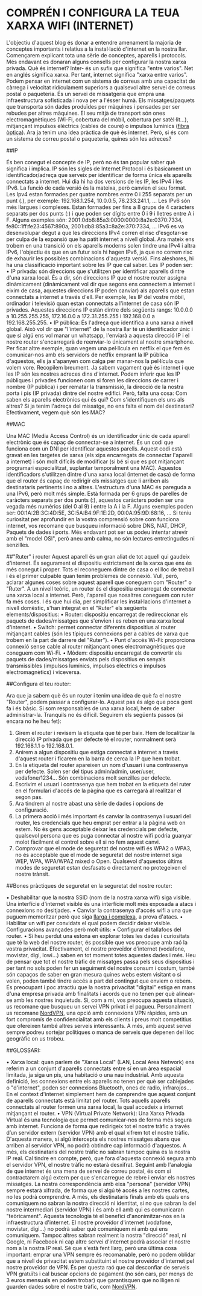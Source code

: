 # COMPRÉN I CONFIGURA LA TEUA XARXA WIFI (INTERNET)

L'objectiu d'aquest blog és donar a entendre amenament la majoria de conceptes importants i relatius a la instal·lació d'internet en la nostra llar. Començarem explicant tota una sèrie de conceptes, aparells i protocols. Més endavant es donaran alguns consells per configurar la nostra xarxa privada.
Què és internet?
Inter- és un sufix que significa "entre varios". Net en anglés significa xarxa. Per tant, internet significa "xarxa entre varios". Podem pensar en internet com un sistema de correus amb una capacitat de càrrega i velocitat ridículament superiors a qualsevol altre servei de correus postal o paqueteria. És un servei de missatgeria que empra una infraestructura sofisticada i nova per a l'ésser humà. Els missatges/paquets que transporta són dades produïdes per màquines i pensades per ser rebudes per altres màquines. El seu mitjà de transport són ones electromagnètiques (Wi-Fi, cobertura del mòbil, cobertura per satèl·lit...), mitjançant impulsos elèctrics (cables de coure) o impulsos lumínics ([fibra òptica](https://www.youtube.com/watch?v=_OywbkAIJq0)). Ara ja tenim una idea pràctica de què és internet. Però, si és com un sistema de correu postal o paqueteria, quines són les adreces?

##IP

És ben conegut el concepte de IP, però no és tan popular saber què significa i implica. IP són les sigles de Internet Protocol i és bàsicament un identificador/adreça que serveix per identificar de forma única els aparells connectats a internet. Hui dia hi ha dos versions de les IP, les IPv4 i les IPv6. La funció de cada versió és la mateixa, però canvien el seu format. Les Ipv4 estan formades per quatre nombres entre 0 i 255 separats per un punt (.), per exemple: 192.168.1.254, 10.0.0.5, 78.233.241.1, ... Les IPv6 són més llargues i complexes. Estan formades per fins a 8 grups de 4 caràcters separats per dos punts (:) i que poden ser dígits entre 0 i 9 i lletres entre A i F. Alguns exemples són: 2001:0db8:85a3:0000:0000:8a2e:0370:7334, fe80::1ff:fe23:4567:890a, 2001:db8:85a3::8a2e:370:7334, ...
IPv6 es va desenvolupar degut a que les direccions IPv4 corren el risc d'esgotar-se per culpa de la expansió que ha patit internet a nivell global. Ara mateix ens trobem en una transició on els aparells moderns solen tindre una IPv4 i altra IPv6, l'objectiu és que en un futur sols hi hagen IPv6, ja que no correm risc de exhaurir les possibles combinacions d'aquesta versió. Fins aleshores, hi ha una classificació important sobre les IP que cal saber. Les IP poden ser:
•	IP privada: són direccions que s'utilitzen per identificar aparells dintre d'una xarxa local. És a dir, són direccions IP que el nostre router assigna dinàmicament (dinàmicament vol dir que segons ens connectem a internet i eixim de casa, aquestes direccions IP poden canviar) als aparells que estan connectats a internet a través d'ell. Per exemple, les IP del vostre mòbil, ordinador i televisió quan estan connectats a l'internet de casa són IP privades. Aquestes direccions IP estàn dintre dels següents rangs: 10.0.0.0 a 10.255.255.255, 172.16.0.0 a 172.31.255.255 i 192.168.0.0 a 192.168.255.255.
•	IP pública: És l'adreça que identifica a una xarxa a nivell global. Això vol dir que "l'internet" de la nostra llar té un identificador únic i que si algú ens vol manar un whatsapp, l'enviarà a aquesta direcció IP i el nostre router s'encarregarà de reenviar-lo únicament al nostre smartphone. Per ficar altre exemple, quan vegem una pel·lícula en netflix el que fem és comunicar-nos amb els servidors de netflix emprant la IP pública d'aquestos, ells ja s'apanyen com calga per manar-nos la pel·lícula que volem vore.
Recopilem breument. Ja sabem vagament què és internet i que les IP són les nostres adreces dins d'internet. Podem inferir que les IP públiques i privades funcionen com si foren les direccions de carrer i nombre (IP pública) i per rematar la transmissió, la direcció de la nostra porta i pis (IP privada) dintre del nostre edifici. Però, falta una cosa: Com saben els aparells electrònics qui és qui? Com s'identifiquen els uns als altres? Si ja tenim l'adreça del missatge, no ens falta el nom del destinatari? Efectivament, vegem què són les MAC?

##MAC

Una MAC (Media Access Control) és un identificador únic de cada aparell electrònic que és capaç de connectar-se a internet. És un codi que funciona com un DNI per identificar aquestos parells. Aquest codi està gravat en les targetes de xarxa (els xips encarregats de connectar l'aparell a internet) i són molt difícils de modificar (si bé si que es pot mitjançant programari especialitzat, suplantar temporalment una MAC). Aquestos identificadors s'utilitzen dintre d'una xarxa local (internet de casa) de forma que el router és capaç de redirigir els missatges que li arriben als destinataris pertinents i no a altres. L'estructura d'una MAC és pareguda a una IPv6, però molt més simple. Està formada per 6 grups de parelles de caràcters separats per dos punts (:), aquestos caràcters poden ser una vegada més numèrics (del 0 al 9) i entre la A i la F. Alguns exemples poden ser: 00:1A:2B:3C:4D:5E, 3C:5A:B4:9F:1E:2D, 00:0A:95:9D:68:16, ...
Si teniu curiositat per aprofundir en la vostra comprensió sobre com funciona internet, vos recomane que busqueu informació sobre DNS, NAT, DHCP, Paquets de dades i ports. Més endavant pot ser us podeu intentar atrevir amb el "model OSI", però aneu amb calma, no són lectures entretingudes ni senzilles.

##"Ruter" i router
Aquest aparell és un gran aliat de tot aquell qui gaudeix d'internet. És segurament el dispositiu estrictament de la xarxa que ens és més conegut i proper. Tots el reconeguem dintre de casa o el lloc de treball i és el primer culpable quan tenim problemes de connexió. Vull, però, aclarar algunes coses sobre aquest aparell que coneguem com "Router" o "Ruter". A un nivell teòric, un router és el dispositiu encarregat de connectar una xarxa local a internet. Però, l'aparell que nosaltres coneguem con ruter fa més coses. I és que hui dia, per simplificar les instal·lacions d'internet a nivell domèstic, s'han integrat en el "Ruter" els següents elements/dispositius:
•	Router: dispositiu encarregat de redireccionar els paquets de dades/missatges que s'envien i es reben en una xarxa local d'internet.
•	Switch: permet connectar diferents dispositius al router mitjançant cables (són les típiques connexions per a cables de xarxa que trobem en la part de darrere del "Ruter").
•	Punt d'accés Wi-Fi: proporciona connexió sense cable al router mitjançant ones electromagnètiques que coneguem com Wi-Fi.
•	Mòdem: dispositiu encarregat de convertir els paquets de dades/missatges enviats pels dispositius en senyals transmissibles (impulsos lumínics, impulsos elèctrics o impulsos electromagnètics) i viceversa.

##Configura el teu router:

Ara que ja sabem què és un router i tenim una idea de què fa el nostre "Router", podem passar a configurar-lo. Aquest pas és algo que poca gent fa i és bàsic. Si som responsables de una xarxa local, hem de saber administrar-la. Tranquils no és difícil. Seguirem els següents passos (si encara no he heu fet):
1.	Girem el router i revisem la etiqueta que té per baix. Hem de localitzar la direcció IP privada que per defecte té el router, normalment serà 192.168.1.1 o 192.168.0.1.
2.	Anirem a algun dispositiu que estiga connectat a internet a través d'aquest router i ficarem en la barra de cerca la IP que hem trobat.
3.	En la etiqueta del router apareixen un nom d'usuari i una contrasenya per defecte. Solen ser del tipus admin/admin, user/user, vodafone/1234... Són combinacions molt senzilles per defecte.
4.	Escrivim el usuari i contrasenya que hem trobat en la etiqueta del ruter en el formulari d'accés de la pàgina que es carregarà al realitzar el segon pas.
5.	Ara tindrem al nostre abast una sèrie de dades i opcions de configuració.
6.	La primera acció i més important és canviar la contrasenya i usuari del router, les credencials que heu emprat per entrar a la pàgina web on estem. No és gens acceptable deixar les credencials per defecte, qualsevol persona que es puga connectar al nostre wifi podria guanyar molot fàcilment el control sobre ell si no fem aquest canvi.
7.	Comprovar que el mode de seguretat del nostre wifi és WPA2 o WPA3, no és acceptable que el mode de seguretat del nostre internet siga WEP, WPA, WPA/WPA2 mixed o Open. Qualsevol d'aquestos últims modes de seguretat estan desfasats o directament no protegeixen el nostre trànsit.

##Bones pràctiques de seguretat en la seguretat del nostre router:

•	Deshabilitar que la nostra SSID (nom de la nostra xarxa wifi) siga visible. Una interfície d'internet visible és una interfície molt més exposada a atacs i connexions no desitjades.
•	Canviar la contrasenya d'accés wifi a una que puguem memoritzar però que siga [llarga i complexa](https://github.com/Vicentvibes/Blog_personal/blob/main/ciberconsells/Contrasenyes.md#bones-pr%C3%A0ctiques-per-crear-contrasenyes), a prova d'atacs.
•	Habilitar un wifi per convidats el qual podem decidir deixar visible.
Configuracions avançades però molt útils:
•	Configurar el tallafocs del router.
•	Si heu perdut una estona en explorar totes les dades i curiositats que té la web del nostre router, és possible que vos preocupe amb raó la vostra privacitat. Efectivament, el nostre proveïdor d’internet (vodafone, movistar, digi, lowi...) saben en tot moment totes aquestes dades i més. Heu de pensar que tot el nostre tràfic de missatges passa pels seus dispositius i per tant no sols poden fer un seguiment del nostre consum i costum, també són capaços de saber en gran mesura quines webs estem visitant o si volen, poden també tindre accés a part del contingut que enviem o rebem. És preocupant i poc atractiu que la nostra privacitat "digital" estiga en mans d'una empresa privada amb finalitats i acords que no tenen per què alinear-se amb les nostres inquietuds. Si, com a mi, vos preocupa aquesta situació, us recomane que busqueu un servei VPN privat i el pagueu. Personalment us recomane [NordVPN](https://nordvpn.com/es/offer-site/), una opció amb connexions VPN ràpides, amb un fort compromís de confidencialitat amb els clients i preus molt competitius que ofereixen també altres serveis interessants. A més, amb aquest servei sempre podreu sortejar polítiques o manca de serveis que depenen del lloc geogràfic on us trobeu.


##GLOSSARI:

•	Xarxa local: quan parlem de "Xarxa Local" (LAN, Local Area Network) ens referim a un conjunt d'aparells connectats entre sí en un àrea espacial limitada, ja siga un pis, una habitació o una nau industrial. Amb aquesta definició, les connexions entre els aparells no tenen per què ser cablejades o "d'internet", poden ser connexions Bluetooth, ones de radio, infrarojos... En el context d'internet simplement hem de comprendre que aquest conjunt de aparells connectats està limitat pel router. Tots aquells aparells connectats al router formen una xarxa local, la qual accedeix a internet mitjançant el router.
•	VPN (Virtual Private Network): Una Xarxa Privada Virtual és una tecnologia que permet comunicar-nos de forma més segura amb internet. Funciona de forma que redirigeix tot el nostre tràfic a través d’un servidor extern (servidor VPN) amb el qual xifrem tot el nostre tràfic. D'aquesta manera, si algú intercepta els nostres missatges abans que arriben al servidor VPN, no podrà obtindre cap informació d'aquestos. A més, els destinataris del nostre tràfic no sabran tampoc quina és la nostra IP real. Cal tindre en compte, però, que fora d'aquesta connexió segura amb el servidor VPN, el nostre tràfic no estarà desxifrat. Seguint amb l'analogia de que internet és una mena de servei de correu postal, és com si contractarem algú extern per que s'encarregue de rebre i enviar els nostres missatges. La nostra correspondència amb eixa "persona" (servidor VPN) sempre estarà xifrada, de forma que si algú té accés a les nostres cartes, no les podrà comprendre. A més, els destinataris finals amb els quals ens comuniquem no sabran la nostra direcció ni identitat, si no que sabran la del nostre intermediari (servidor VPN) i és amb ell amb qui es comunicaran "teòricament". Aquesta tecnologia té el benefici d'anonimitzar-nos en la infraestructura d'internet. El nostre proveïdor d'internet (vodafone, movistar, digi...) no podrà saber què comuniquem ni amb qui ens comuniquem. Tampoc altres sabran realment la nostra "direcció" real, ni Google, ni Facebook ni cap altre servei d'internet podrà associar el nostre nom a la nostra IP real. Sé que s'està fent llarg, però una última cosa important: emprar una VPN sempre és recomanable, però no podem oblidar que a nivell de privacitat estem substituint el nostre proveïdor d'internet pel nostre proveïdor de VPN. És per questa raó que cal desconfiar de serveis VPN gratuïts i cal buscar opcions de pagament (no són cars, per menys de 3 euros mensuals en podem trobar) que garantisquen que no lligen ni guarden dades sobre el nostre tràfic, com [NordVPN](https://nordvpn.com/es/offer-site/).






